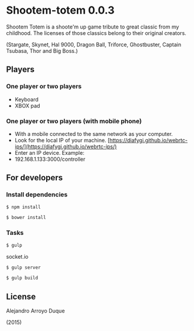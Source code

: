 # Shootem-totem 0.0.3

Shootem Totem is a shoote'm up game tribute to great classic from my childhood. The licenses of those classics belong to their original creators.

(Stargate, Skynet, Hal 9000, Dragon Ball, Triforce, Ghostbuster, Captain Tsubasa, Thor and Big Boss.)

## Players

### One player or two players

+ Keyboard
+ XBOX pad

### One player or two players (with mobile phone)

+ With a mobile connected to the same network as your computer.
+ Look for the local IP of your machine. [https://diafygi.github.io/webrtc-ips/](https://diafygi.github.io/webrtc-ips/)
+ Enter an IP device. Example:
+ 192.168.1.133:3000/controller

## For developers

### Install dependencies

```sh
$ npm install
```

```sh
$ bower install
```

### Tasks

```sh
$ gulp
```

socket.io
```sh
$ gulp server
```

```sh
$ gulp build
```

## License

Alejandro Arroyo Duque

(2015)
